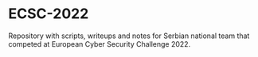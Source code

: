 # ECSC-2022
Repository with scripts, writeups and notes for Serbian national team that competed at European Cyber Security Challenge 2022.
